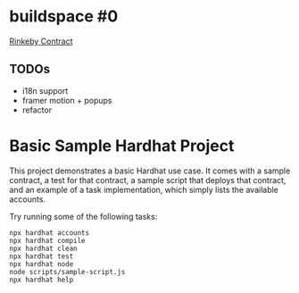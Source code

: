 # buildspace #0

[Rinkeby Contract](https://rinkeby.etherscan.io/address/0x7647cA26cEd7450b7d01007f7F8607C81394cB6D)

## TODOs

* i18n support
* framer motion + popups
* refactor

# Basic Sample Hardhat Project

This project demonstrates a basic Hardhat use case. It comes with a sample contract, a test for that contract, a sample script that deploys that contract, and an example of a task implementation, which simply lists the available accounts.

Try running some of the following tasks:

```shell
npx hardhat accounts
npx hardhat compile
npx hardhat clean
npx hardhat test
npx hardhat node
node scripts/sample-script.js
npx hardhat help
```
